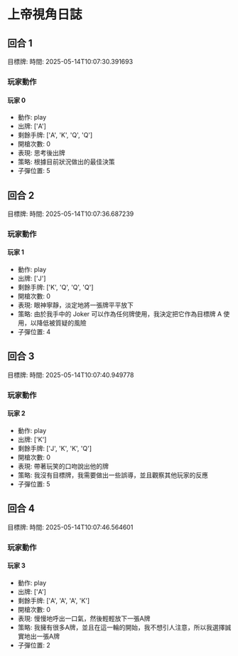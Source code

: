 # 上帝視角日誌


## 回合 1
目標牌: 
時間: 2025-05-14T10:07:30.391693

### 玩家動作

#### 玩家 0
- 動作: play
- 出牌: ['A']
- 剩餘手牌: ['A', 'K', 'Q', 'Q']
- 開槍次數: 0
- 表現: 思考後出牌
- 策略: 根據目前狀況做出的最佳決策
- 子彈位置: 5
## 回合 2
目標牌: 
時間: 2025-05-14T10:07:36.687239

### 玩家動作

#### 玩家 1
- 動作: play
- 出牌: ['J']
- 剩餘手牌: ['K', 'Q', 'Q', 'Q']
- 開槍次數: 0
- 表現: 眼神寧靜，淡定地將一張牌平平放下
- 策略: 由於我手中的 Joker 可以作為任何牌使用，我決定把它作為目標牌 A 使用，以降低被質疑的風險
- 子彈位置: 4
## 回合 3
目標牌: 
時間: 2025-05-14T10:07:40.949778

### 玩家動作

#### 玩家 2
- 動作: play
- 出牌: ['K']
- 剩餘手牌: ['J', 'K', 'K', 'Q']
- 開槍次數: 0
- 表現: 帶著玩笑的口吻說出他的牌
- 策略: 我沒有目標牌，我需要做出一些誤導，並且觀察其他玩家的反應
- 子彈位置: 5
## 回合 4
目標牌: 
時間: 2025-05-14T10:07:46.564601

### 玩家動作

#### 玩家 3
- 動作: play
- 出牌: ['A']
- 剩餘手牌: ['A', 'A', 'A', 'K']
- 開槍次數: 0
- 表現: 慢慢地呼出一口氣，然後輕輕放下一張A牌
- 策略: 我擁有很多A牌，並且在這一輪的開始，我不想引人注意，所以我選擇誠實地出一張A牌
- 子彈位置: 2